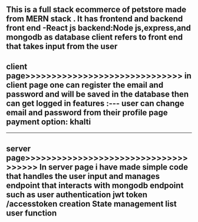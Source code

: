 This is a full stack ecommerce of  petstore made from MERN stack .
It has frontend and backend 
front end -React js
backend:Node js,express,and mongodb as database
client refers to front end that takes input from the user 
-----------------------------------------------------------------------------------------
client page>>>>>>>>>>>>>>>>>>>>>>>>>>>>>>
in client page one can register the email and password and will be saved in the database
then can get logged in 
features :---
user can change email and password from their profile page
payment option: khalti 
-----------------------------------------------------------------------------------------
------------------------------------------------------------------------------------------------------------------
server page>>>>>>>>>>>>>>>>>>>>>>>>>>>>>>>>>>>>>
In server page i have made simple code that handles the user input and manages endpoint that interacts with mongodb
endpoint such as user authentication 
jwt token /accesstoken creation
State management 
list user function
---------------------------------------------------------------------------------------------------------------------
